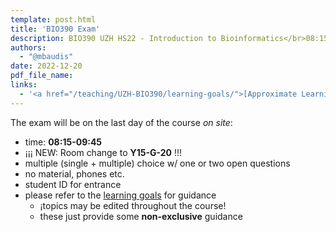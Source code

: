 ```yaml
---
template: post.html
title: 'BIO390 Exam'
description: BIO390 UZH HS22 - Introduction to Bioinformatics</br>08:15-09:45 @ UZH Irchel Y03-G-85
authors:
  - "@mbaudis"
date: 2022-12-20
pdf_file_name: 
links:
  - '<a href="/teaching/UZH-BIO390/learning-goals/">[Approximate Learning goals]</a>'
---
```


The exam will be on the last day of the course *on site*:

* time: **08:15-09:45**
* ¡¡¡ NEW: Room change to **Y15-G-20** !!!
* multiple (single + multiple) choice w/ one or two open questions
* no material, phones etc.
* student ID for entrance
* please refer to the [learning goals](/UZH-BIO390/learning-goals/) for guidance
    - ¡topics may be edited throughout the course!
    - these just provide some __non-exclusive__ guidance
